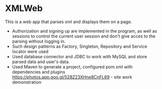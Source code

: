 # XMLWeb
This is a web app that parses xml and displays them on a page.

- Authorization and signing up are implemented in the program, as well as sessions to control the current user session and don't give acces to the parsing without logging in.
- Such design patterns as Factory, Singleton, Repository and Service locator were used
- Used database connector and JDBC to work with MySQL and store parsed data and user's data.
- Used Maven to generate a project, configured pom.xml with dependencies and plugins
https://photos.app.goo.gl/528Z23XHne8CnFL69 - site work demonstration
